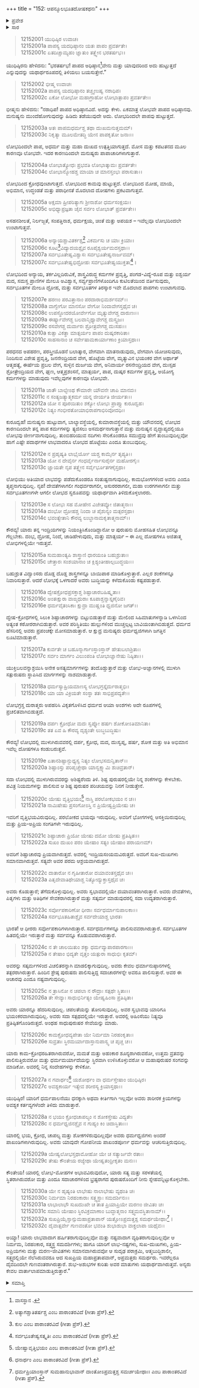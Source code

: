 +++
title = "152: ಆಪನ್ಮೂಲಭೂತದೋಷಕಥನಃ"
+++

<details><summary>ಪ್ರವೇಶ</summary>


।।   ಓಂ ಓಂ ನಮೋ ನಾರಾಯಣಾಯ।।   ಶ್ರೀ ವೇದವ್ಯಾಸಾಯ ನಮಃ ।।

ಶ್ರೀ ಕೃಷ್ಣದ್ವೈಪಾಯನ ವೇದವ್ಯಾಸ ವಿರಚಿತ  

**ಶ್ರೀ ಮಹಾಭಾರತ**

**ಶಾಂತಿ ಪರ್ವ**

**ಆಪದ್ಧರ್ಮ ಪರ್ವ**

**ಅಧ್ಯಾಯ 152**


</details>

<details><summary>ಸಾರ</summary>

ಸಮಸ್ತ ಪಾಪಗಳಿಗೆ ಲೋಭವೇ ಕಾರಣವೆಂದು ಹೇಳುವುದು ಮತ್ತು ಶಿಷ್ಟ ಪುರುಷರ ವರ್ಣನೆ (1-32).


</details>


> 12152001 ಯುಧಿಷ್ಠಿರ ಉವಾಚ।  
12152001a ಪಾಪಸ್ಯ ಯದಧಿಷ್ಠಾನಂ ಯತಃ ಪಾಪಂ ಪ್ರವರ್ತತೇ।  
12152001c ಏತದಿಚ್ಚಾಮ್ಯಹಂ ಜ್ಞಾತುಂ ತತ್ತ್ವೇನ ಭರತರ್ಷಭ।।

ಯುಧಿಷ್ಠಿರನು ಹೇಳಿದನು: “ಭರತರ್ಷಭ! ಪಾಪದ ಅಧಿಷ್ಠಾನ[^1]ವೇನು ಮತ್ತು ಯಾವುದರಿಂದ ಅದು ಹುಟ್ಟುತ್ತದೆ ಎನ್ನುವುದನ್ನು ಯಥಾರ್ಥರೂಪದಲ್ಲಿ ತಿಳಿಯಲು ಬಯಸುತ್ತೇನೆ.”

> 12152002 ಭೀಷ್ಮ ಉವಾಚ।  
12152002a ಪಾಪಸ್ಯ ಯದಧಿಷ್ಠಾನಂ ತಚ್ಚೃಣುಷ್ವ ನರಾಧಿಪ।  
12152002c ಏಕೋ ಲೋಭೋ ಮಹಾಗ್ರಾಹೋ ಲೋಭಾತ್ಪಾಪಂ ಪ್ರವರ್ತತೇ।।

ಭೀಷ್ಮನು ಹೇಳಿದನು: “ನರಾಧಿಪ! ಪಾಪದ ಅಧಿಷ್ಠಾನವಿದೆ. ಅದನ್ನು ಕೇಳು. ಏಕಮಾತ್ರ ಲೋಭವೇ ಪಾಪದ ಅಧಿಷ್ಠಾನವು. ಮನುಷ್ಯನು ಮುಂದೆಹೋಗುವುದನ್ನು ಹಿಡಿದು ತಡೆಯುವುದೇ ಅದು. ಲೋಭದಿಂದಲೇ ಪಾಪವು ಹುಟ್ಟುತ್ತದೆ.

> 12152003a ಅತಃ ಪಾಪಮಧರ್ಮಶ್ಚ ತಥಾ ದುಃಖಮನುತ್ತಮಮ್।  
12152003c ನಿಕೃತ್ಯಾ ಮೂಲಮೇತದ್ಧಿ ಯೇನ ಪಾಪಕೃತೋ ಜನಾಃ।।

ಲೋಭದಿಂದಲೇ ಪಾಪ, ಅಧರ್ಮ ಮತ್ತು ಮಹಾ ದುಃಖದ ಉತ್ಪತ್ತಿಯಾಗುತ್ತದೆ. ಮೋಸ ಮತ್ತು ಕಪಟತನದ ಮೂಲ ಕಾರಣವೂ ಲೋಭವೇ. ಇದರ ಕಾರಣದಿಂದಲೇ ಮನುಷ್ಯರು ಪಾಪಾಚಾರಿಗಳಾಗುತ್ತಾರೆ.

> 12152004a ಲೋಭಾತ್ಕ್ರೋಧಃ ಪ್ರಭವತಿ ಲೋಭಾತ್ಕಾಮಃ ಪ್ರವರ್ತತೇ।  
12152004c ಲೋಭಾನ್ಮೋಹಶ್ಚ ಮಾಯಾ ಚ ಮಾನಸ್ತಂಭಃ ಪರಾಸುತಾ।।

ಲೋಭದಿಂದ ಕ್ರೋಧವುಂಟಾಗುತ್ತದೆ. ಲೋಭದಿಂದ ಕಾಮವು ಹುಟ್ಟುತ್ತದೆ. ಲೋಭದಿಂದ ಮೋಹ, ಮಾಯೆ, ಅಭಿಮಾನ, ಉದ್ಧಂಡತೆ ಮತ್ತು ಪರಾಧೀನತೆ ಮೊದಲಾದ ದೋಷಗಳು ಪ್ರಕಟವಾಗುತ್ತವೆ.

> 12152005a ಅಕ್ಷಮಾ ಹ್ರೀಪರಿತ್ಯಾಗಃ ಶ್ರೀನಾಶೋ ಧರ್ಮಸಂಕ್ಷಯಃ।  
12152005c ಅಭಿಧ್ಯಾಪ್ರಜ್ಞತಾ ಚೈವ ಸರ್ವಂ ಲೋಭಾತ್ ಪ್ರವರ್ತತೇ।।

ಅಸಹನಶೀಲತೆ, ನಿರ್ಲಜ್ಜತೆ, ಸಂಪತ್ತಿನಾಶ, ಧರ್ಮಕ್ಷಯ, ಚಿಂತೆ ಮತ್ತು ಅಪಯಶ – ಇವೆಲ್ಲವೂ ಲೋಭದಿಂದಲೇ ಉಂಟಾಗುತ್ತವೆ.

> 12152006a ಅನ್ಯಾಯಶ್ಚಾವಿತರ್ಕಶ್ಚ[^2] ವಿಕರ್ಮಸು ಚ ಯಾಃ ಕ್ರಿಯಾಃ।  
12152006c ಕೂಟ[^3]ವಿದ್ಯಾದಯಶ್ಚೈವ ರೂಪೈಶ್ವರ್ಯಮದಸ್ತಥಾ।।  
12152007a ಸರ್ವಭೂತೇಷ್ವವಿಶ್ವಾಸಃ ಸರ್ವಭೂತೇಷ್ವನಾರ್ಜವಮ್।  
12152007c ಸರ್ವಭೂತೇಷ್ವಭಿದ್ರೋಹಃ ಸರ್ವಭೂತೇಷ್ವಯುಕ್ತತಾ[^4]।

ಲೋಭದಿಂದ ಅನ್ಯಾಯ, ತರ್ಕವಿಲ್ಲದಿರುವಿಕೆ, ಶಾಸ್ತ್ರವಿರುದ್ಧ ಕರ್ಮಗಳ ಪ್ರವೃತ್ತಿ, ಪಂಗಡ-ವಿದ್ಯೆ-ರೂಪ ಮತ್ತು ಐಶ್ವರ್ಯ ಮದ, ಸಮಸ್ತ ಪ್ರಾಣಿಗಳ ಮೇಲೂ ಅವಿಶ್ವಾಸ, ಸರ್ವ್ವಪ್ರಾಣಿಗಳೊಂದಿಗೂ ಕುಟಿಲತೆಯಿಂದ ವರ್ತಿಸುವುದು, ಸರ್ವಭೂತಗಳ ಮೇಲೂ ದ್ರೋಹ, ಮತ್ತು ಸರ್ವಭೂತಗಳ ತಿರಸ್ಕಾರ ಇವೇ ಮೊದಲಾದ ಪಾಪಗಳು ಉಂಟಾಗುವವು.

> 12152007e ಹರಣಂ ಪರವಿತ್ತಾನಾಂ ಪರದಾರಾಭಿಮರ್ಶನಮ್।।  
12152008a ವಾಗ್ವೇಗೋ ಮಾನಸೋ ವೇಗೋ ನಿಂದಾವೇಗಸ್ತಥೈವ ಚ।  
12152008c ಉಪಸ್ಥೋದರಯೋರ್ವೇಗೋ ಮೃತ್ಯುವೇಗಶ್ಚ ದಾರುಣಃ।।  
12152009a ಈರ್ಷ್ಯಾವೇಗಶ್ಚ ಬಲವಾನ್ಮಿಥ್ಯಾವೇಗಶ್ಚ ದುಸ್ತ್ಯಜಃ।  
12152009c ರಸವೇಗಶ್ಚ ದುರ್ವಾರಃ ಶ್ರೋತ್ರವೇಗಶ್ಚ ದುಃಸಹಃ।।  
12152010a ಕುತ್ಸಾ ವಿಕತ್ಥಾ ಮಾತ್ಸರ್ಯಂ ಪಾಪಂ ದುಷ್ಕರಕಾರಿತಾ।  
12152010c ಸಾಹಸಾನಾಂ ಚ ಸರ್ವೇಷಾಮಕಾರ್ಯಾಣಾಂ ಕ್ರಿಯಾಸ್ತಥಾ।।

ಪರಧನದ ಅಪಹರಣ, ಪರಸ್ತ್ರೀಯೊಡನೆ ಬಲಾತ್ಕಾರ, ವೇಗವಾಗಿ ಮಾತನಾಡುವುದು, ವೇಗವಾಗಿ ಯೋಚಿಸುವುದು, ನಿಂದಿಸುವ ವಿಶೇಷ ಪ್ರವೃತ್ತಿ, ಜನನೇಂದ್ರಿಯದ ವೇಗ, ಹೊಟ್ಟೆಯ ವೇಗ, ಮೃತ್ಯುವಿನ ಭಯಂಕರ ವೇಗ ಅರ್ಥಾತ್ ಆತ್ಮಹತ್ಯೆ, ಈರ್ಷೆಯ ಪ್ರಬಲ ವೇಗ, ಸುಳ್ಳಿನ ದುರ್ಜಯ ವೇಗ, ಅನಿವಾರ್ಯ ರಸನೇಂದ್ರಿಯದ ವೇಗ, ದುಃಸ್ಸಹ ಶ್ರೋತ್ರೇಂದ್ರಿಯದ ವೇಗ, ಘೃಣ, ಆತ್ಮಪ್ರಶಂಸನೆ, ಮಾತ್ಸರ್ಯ, ಪಾಪ, ದುಷ್ಕರ ಕರ್ಮಗಳ ಪ್ರವೃತ್ತಿ, ಅಯೋಗ್ಯ ಕರ್ಮಗಳನ್ನು ಮಾಡುವುದು ಇವೆಲ್ಲವುಗಳ ಕಾರಣವೂ ಲೋಭವೇ.

> 12152011a ಜಾತೌ ಬಾಲ್ಯೇಽಥ ಕೌಮಾರೇ ಯೌವನೇ ಚಾಪಿ ಮಾನವಃ।  
12152011c ನ ಸಂತ್ಯಜತ್ಯಾತ್ಮಕರ್ಮ ಯನ್ನ ಜೀರ್ಯತಿ ಜೀರ್ಯತಃ।।  
12152012a ಯೋ ನ ಪೂರಯಿತುಂ ಶಕ್ಯೋ ಲೋಭಃ ಪ್ರಾಪ್ತ್ಯಾ ಕುರೂದ್ವಹ।  
12152012c ನಿತ್ಯಂ ಗಂಭೀರತೋಯಾಭಿರಾಪಗಾಭಿರಿವೋದಧಿಃ।

ಕುರೂದ್ವಹ! ಮನುಷ್ಯನು ಹುಟ್ಟುವಾಗ, ಬಾಲ್ಯಾವಸ್ಥೆಯಲ್ಲಿ, ಕುಮಾರಾವಸ್ಥೆಯಲ್ಲಿ ಮತ್ತು ಯೌವನದಲ್ಲಿ ಲೋಭದ ಕಾರಣದಿಂದಲೇ ತನ್ನ ಪಾಪ ಕರ್ಮಗಳನ್ನು ತ್ಯಜಿಸಲು ಅಸಮರ್ಥನಾಗುತ್ತಾನೆ ಮತ್ತು ಮನುಷ್ಯನ ವೃದ್ಧಾಪ್ಯದಲ್ಲಿಯೂ ಲೋಭವು ಜೀರ್ಣವಾಗುವುದಿಲ್ಲ. ತುಂಬಿಹರಿಯುವ ನದಿಗಳು ಸೇರಿಕೊಂಡರೂ ಸಮುದ್ರವು ಹೇಗೆ ತುಂಬುವುದಿಲ್ಲವೋ ಹಾಗೆ ಎಷ್ಟೇ ಪದಾರ್ಥಗಳ ಲಾಭವಾದರೂ ಲೋಭದ ಹೊಟ್ಟೆಯು ಎಂದೂ ತುಂಬುವುದಿಲ್ಲ.

> 12152012e ನ ಪ್ರಹೃಷ್ಯತಿ ಲಾಭೈರ್ಯೋ ಯಶ್ಚ ಕಾಮೈರ್ನ ತೃಪ್ಯತಿ।।  
12152013a ಯೋ ನ ದೇವೈರ್ನ ಗಂಧರ್ವೈರ್ನಾಸುರೈರ್ನ ಮಹೋರಗೈಃ।  
12152013c ಜ್ಞಾಯತೇ ನೃಪ ತತ್ತ್ವೇನ ಸರ್ವೈರ್ಭೂತಗಣೈಸ್ತಥಾ।

ಲೋಭಿಯು ಅತಿಯಾದ ಲಾಭವನ್ನು ಪಡೆದುಕೊಂಡರೂ ಸಂತುಷ್ಟನಾಗುವುದಿಲ್ಲ. ಕಾಮಭೋಗಗಳಿಂದ ಅವನು ಎಂದೂ ತೃಪ್ತನಾಗುವುದಿಲ್ಲ. ನೃಪ! ದೇವತೆಗಳಾಗಲೀ ಗಂಧರ್ವರಾಗಲೀ, ಅಸುರರರಾಗಲೀ, ಮಹಾ ಉರಗಗಳಾಗಲೀ ಮತ್ತು ಸರ್ವಭೂತಗಣಗಳೇ ಆಗಲೀ ಲೋಭದ ಸ್ವರೂಪವನ್ನು ಯಥಾರ್ಥವಾಗಿ ತಿಳಿದುಕೊಳ್ಳಲಾರರು.

> 12152013e ಸ ಲೋಭಃ ಸಹ ಮೋಹೇನ ವಿಜೇತವ್ಯೋ ಜಿತಾತ್ಮನಾ।।  
12152014a ದಂಭೋ ದ್ರೋಹಶ್ಚ ನಿಂದಾ ಚ ಪೈಶುನ್ಯಂ ಮತ್ಸರಸ್ತಥಾ।  
12152014c ಭವಂತ್ಯೇತಾನಿ ಕೌರವ್ಯ ಲುಬ್ಧಾನಾಮಕೃತಾತ್ಮನಾಮ್।।

ಕೌರವ್ಯ! ಯಾರು ತನ್ನ ಇಂದ್ರಿಯಗಳನ್ನು ನಿಯಂತ್ರಿಸಿಕೊಂಡಿದ್ದಾನೋ ಆ ಪುರುಷನು ಮೋಹಸಹಿತ ಲೋಭವನ್ನೂ ಗೆಲ್ಲಬೇಕು. ದಂಭ, ದ್ರೋಹ, ನಿಂದೆ, ಚಾಡಿಹೇಳುವುದು, ಮತ್ತು ಮಾತ್ಸರ್ಯ – ಈ ಎಲ್ಲ ದೋಷಗಳೂ ಅಜಿತಾತ್ಮ ಲೋಭಿಗಳಲ್ಲಿಯೇ ಇರುತ್ತವೆ.

> 12152015a ಸುಮಹಾಂತ್ಯಪಿ ಶಾಸ್ತ್ರಾಣಿ ಧಾರಯಂತಿ ಬಹುಶ್ರುತಾಃ।  
12152015c ಚೇತ್ತಾರಃ ಸಂಶಯಾನಾಂ ಚ ಕ್ಲಿಶ್ಯಂತೀಹಾಲ್ಪಬುದ್ಧಯಃ।।

ಬಹುಶ್ರುತ ವಿದ್ವಾಂಸರು ದೊಡ್ಡ ದೊಡ್ಡ ಶಾಸ್ತ್ರಗಳನ್ನೂ ಬಾಯಿಪಾಠ ಮಾಡಿಕೊಳ್ಳುತ್ತಾರೆ. ಎಲ್ಲರ ಶಂಕೆಗಳನ್ನೂ ನಿವಾರಿಸುತ್ತಾರೆ. ಆದರೆ ಲೋಭಕ್ಕೆ ಒಳಗಾದರೆ ಅವರು ಬುದ್ಧಿಯನ್ನು ಕಳೆದುಕೊಂಡು ಕಷ್ಟಪಡುತ್ತಾರೆ.

> 12152016a ದ್ವೇಷಕ್ರೋಧಪ್ರಸಕ್ತಾಶ್ಚ ಶಿಷ್ಟಾಚಾರಬಹಿಷ್ಕೃತಾಃ।  
12152016c ಅಂತಃಕ್ಷುರಾ ವಾಙ್ಮಧುರಾಃ ಕೂಪಾಶ್ಚನ್ನಾಸ್ತೃಣೈರಿವ।  
12152016e ಧರ್ಮವೈತಂಸಿಕಾಃ ಕ್ಷುದ್ರಾ ಮುಷ್ಣಂತಿ ಧ್ವಜಿನೋ ಜಗತ್।।

ದ್ವೇಷ-ಕ್ರೋಧಗಳಲ್ಲಿ ಸಿಲುಕಿ ಶಿಷ್ಟಾಚಾರಗಳನ್ನು ಬಿಟ್ಟುಬಿಡುತ್ತಾರೆ ಮತ್ತು ಮೇಲಿಂದ ಸಿಹಿಮಾತುಗಳನ್ನಾಡಿ ಒಳಗಿನಿಂದ ಅತ್ಯಂತ ಕಠೋರರಾಗಿಬಿಡುತ್ತಾರೆ. ಅವರ ಪರಿಸ್ಥಿತಿಯು ಹುಲ್ಲುಗಳಿಂದ ಮುಚ್ಚಲ್ಪಟ್ಟ ಬಾವಿಯಂತಾಗಿಬಿಡುತ್ತದೆ. ಧರ್ಮದ ಹೆಸರಿನಲ್ಲಿ ಅವರು ಪ್ರಪಂಚಕ್ಕೇ ಮೋಸಮಾಡುತ್ತಾರೆ. ಆ ಕ್ಷುದ್ರ ಮನುಷ್ಯರು ಧರ್ಮಧ್ವಜಿಗಳಾಗಿ ಜಗತ್ತಿನ ಲೂಟಿಮಾಡುತ್ತಾರೆ.

> 12152017a ಕುರ್ವತೇ ಚ ಬಹೂನ್ಮಾರ್ಗಾಂಸ್ತಾಂಸ್ತಾನ್ ಹೇತುಬಲಾಶ್ರಿತಾಃ।  
12152017c ಸರ್ವಂ ಮಾರ್ಗಂ ವಿಲುಂಪಂತಿ ಲೋಭಾಜ್ಞಾನೇಷು ನಿಷ್ಠಿತಾಃ।।

ಯುಕ್ತಿಬಲವನ್ನಾಶ್ರಯಿಸಿ ಅನೇಕ ಅಸತ್ಯಮಾರ್ಗಗಳನ್ನು ತಂದೊಡ್ಡುತ್ತಾರೆ ಮತ್ತು ಲೋಭ-ಅಜ್ಞಾನಗಳಲ್ಲಿ ಮುಳುಗಿ ಸತ್ಪುರುಷರು ಸ್ಥಾಪಿಸಿದ ಮಾರ್ಗಗಳನ್ನು ನಾಶಮಾಡುತ್ತಾರೆ.

> 12152018a ಧರ್ಮಸ್ಯಾಹ್ರಿಯಮಾಣಸ್ಯ ಲೋಭಗ್ರಸ್ತೈರ್ದುರಾತ್ಮಭಿಃ।  
12152018c ಯಾ ಯಾ ವಿಕ್ರಿಯತೇ ಸಂಸ್ಥಾ ತತಃ ಸಾಭಿಪ್ರಪದ್ಯತೇ।।

ಲೋಭಗ್ರಸ್ತ ದುರಾತ್ಮರು ಅಪಹರಿಸಿ ವಿಕೃತಗೊಳಿಸಿದ ಧರ್ಮದ ಆಯಾ ಅಂಶಗಳು ಅದೇ ರೂಪಗಳಲ್ಲಿ ಪ್ರಚಲಿತವಾಗಿಬಿಡುತ್ತದೆ.

> 12152019a ದರ್ಪಃ ಕ್ರೋಧೋ ಮದಃ ಸ್ವಪ್ನೋ ಹರ್ಷಃ ಶೋಕೋಽತಿಮಾನಿತಾ।  
12152019c ತತ ಏವ ಹಿ ಕೌರವ್ಯ ದೃಶ್ಯಂತೇ ಲುಬ್ಧಬುದ್ಧಿಷು।

ಕೌರವ್ಯ! ಲೋಭದಲ್ಲಿ ಮುಳುಗಿರುವವರಲ್ಲಿ ದರ್ಪ, ಕ್ರೋಧ, ಮದ, ದುಃಸ್ವಪ್ನ, ಹರ್ಷ, ಶೋಕ ಮತ್ತು ಅತಿ ಅಭಿಮಾನ ಇವೆಲ್ಲ ದೋಷಗಳೂ ಕಂಡುಬರುತ್ತವೆ.

> 12152019e ಏತಾನಶಿಷ್ಟಾನ್ಬುಧ್ಯಸ್ವ ನಿತ್ಯಂ ಲೋಭಸಮನ್ವಿತಾನ್।।  
12152020a ಶಿಷ್ಟಾಂಸ್ತು ಪರಿಪೃಚ್ಚೇಥಾ ಯಾನ್ವಕ್ಷ್ಯಾಮಿ ಶುಚಿವ್ರತಾನ್।

ಸದಾ ಲೋಭದಲ್ಲಿ ಮುಳುಗಿರುವವರನ್ನು ಅಶಿಷ್ಟರೆಂದು ತಿಳಿ. ಶಿಷ್ಟ ಪುರುಷರಲ್ಲಿಯೇ ನಿನ್ನ ಶಂಕೆಗಳನ್ನು ಕೇಳಬೇಕು. ಪವಿತ್ರ ನಿಯಮಗಳನ್ನು ಪಾಲಿಸುವ ಆ ಶಿಷ್ಟ ಪುರುಷರ ಪರಿಚಯವನ್ನು ನಿನಗೆ ನೀಡುತ್ತೇನೆ.

> 12152020c ಯೇಷು ವೃತ್ತಿಭಯಂ[^5] ನಾಸ್ತಿ ಪರಲೋಕಭಯಂ ನ ಚ।।  
12152021a ನಾಮಿಷೇಷು ಪ್ರಸಂಗೋಽಸ್ತಿ ನ ಪ್ರಿಯೇಷ್ವಪ್ರಿಯೇಷು ಚ।

ಇವರಿಗೆ ವೃತ್ತಿಭಯವಿರುವುದಿಲ್ಲ. ಪರಲೋಕದ ಭಯವೂ ಇರುವುದಿಲ್ಲ. ಅವರಿಗೆ ಭೋಗಗಳಲ್ಲಿ ಆಸಕ್ತಿಯಿರುವುದಿಲ್ಲ ಮತ್ತು ಪ್ರಿಯ-ಅಪ್ರಿಯ ಸಂಗತಿಗಳೇ ಇರುವುದಿಲ್ಲ.

> 12152021c ಶಿಷ್ಟಾಚಾರಃ ಪ್ರಿಯೋ ಯೇಷು ದಮೋ ಯೇಷು ಪ್ರತಿಷ್ಠಿತಃ।।  
12152022a ಸುಖಂ ದುಃಖಂ ಪರಂ ಯೇಷಾಂ ಸತ್ಯಂ ಯೇಷಾಂ ಪರಾಯಣಮ್।

ಅವರಿಗೆ ಶಿಷ್ಟಾಚಾರವು ಪ್ರಿಯವಾಗಿರುತ್ತದೆ. ಅವರಲ್ಲಿ ಇಂದ್ರಿಯಸಂಯಮವಿರುತ್ತದೆ. ಅವರಿಗೆ ಸುಖ-ದುಃಖಗಳು ಸಮಾನವಾಗಿರುತ್ತವೆ. ಸತ್ಯವೇ ಅವರ ಪರಮ ಆಶ್ರಯವಾಗಿರುತ್ತದೆ.

> 12152022c ದಾತಾರೋ ನ ಗೃಹೀತಾರೋ ದಯಾವಂತಸ್ತಥೈವ ಚ।।  
12152023a ಪಿತೃದೇವಾತಿಥೇಯಾಶ್ಚ ನಿತ್ಯೋದ್ಯುಕ್ತಾಸ್ತಥೈವ ಚ।

ಅವರು ಕೊಡುತ್ತಾರೆ; ತೆಗೆದುಕೊಳ್ಳುವುದಿಲ್ಲ. ಅವರು ಸ್ವಭಾವದಲ್ಲಿಯೇ ದಯಾವಂತರಾಗಿರುತ್ತಾರೆ. ಅವರು ದೇವತೆಗಳು, ಪಿತೃಗಳು ಮತ್ತು ಅತಿಥಿಗಳ ಸೇವಕರಾಗಿರುತ್ತಾರೆ ಮತ್ತು ಸತ್ಕರ್ಮ ಮಾಡುವುದರಲ್ಲಿ ಸದಾ ಉದ್ಯತರಾಗಿರುತ್ತಾರೆ.

> 12152023c ಸರ್ವೋಪಕಾರಿಣೋ ಧೀರಾಃ ಸರ್ವಧರ್ಮಾನುಪಾಲಕಾಃ।।  
12152024a ಸರ್ವಭೂತಹಿತಾಶ್ಚೈವ ಸರ್ವದೇಯಾಶ್ಚ ಭಾರತ।

ಭಾರತ! ಆ ಧೀರರು ಸರ್ವೋಪಕಾರಿಗಳಾಗಿರುತ್ತಾರೆ. ಸರ್ವಧರ್ಮಗಳನ್ನೂ ಪಾಲಿಸುವವರಾಗಿರುತ್ತಾರೆ. ಸರ್ವಭೂತಗಳ ಹಿತದಲ್ಲಿಯೇ ಇರುತ್ತಾರೆ ಮತ್ತು ಸರ್ವವನ್ನೂ ಕೊಡುವವರಾಗಿರುತ್ತಾರೆ.

> 12152024c ನ ತೇ ಚಾಲಯಿತುಂ ಶಕ್ಯಾ ಧರ್ಮವ್ಯಾಪಾರಪಾರಗಾಃ।।  
12152025a ನ ತೇಷಾಂ ಭಿದ್ಯತೇ ವೃತ್ತಂ ಯತ್ಪುರಾ ಸಾಧುಭಿಃ ಕೃತಮ್।

ಅವರನ್ನು ಸತ್ಕರ್ಮಗಳಿಂದ ವಿಚಲಿತರನ್ನಾಗಿ ಮಾಡಲಿಕ್ಕಾಗುವುದಿಲ್ಲ. ಅವರು ಕೇವಲ ಧರ್ಮಾನುಷ್ಠಾನಗಳಲ್ಲಿ ತತ್ಪರರಾಗಿರುತ್ತಾರೆ. ಹಿಂದಿನ ಶ್ರೇಷ್ಠ ಪುರುಷರು ಪಾಲಿಸುತ್ತಿದ್ದ ಸದಾಚಾರಗಳನ್ನೇ ಅವರೂ ಪಾಲಿಸುತ್ತಾರೆ. ಅವರ ಈ ಆಚಾರವು ಎಂದೂ ನಷ್ಟವಾಗುವುದಿಲ್ಲ.

> 12152025c ನ ತ್ರಾಸಿನೋ ನ ಚಪಲಾ ನ ರೌದ್ರಾಃ ಸತ್ಪಥೇ ಸ್ಥಿತಾಃ।।  
12152026a ತೇ ಸೇವ್ಯಾಃ ಸಾಧುಭಿರ್ನಿತ್ಯಂ ಯೇಷ್ವಹಿಂಸಾ ಪ್ರತಿಷ್ಠಿತಾ।

ಅವರು ಯಾರನ್ನೂ ಹೆದರಿಸುವುದಿಲ್ಲ. ಚಪಲತೆಯನ್ನು ತೋರಿಸುವುದಿಲ್ಲ. ಅವರ ಸ್ವಭಾವವು ಯಾರಿಗೂ ಭಯಂಕರವಾಗಿರುವುದಿಲ್ಲ. ಅವರು ಸದಾ ಸತ್ಪಥದಲ್ಲಿಯೇ ಇರುತ್ತಾರೆ. ಅವರಲ್ಲಿ ಅಹಿಂಸೆಯು ನಿತ್ಯವೂ ಪ್ರತಿಷ್ಠಿತಗೊಂಡಿರುತ್ತದೆ. ಅಂಥಹ ಸಾಧುಪುರುಷರ ಸೇವೆಯನ್ನು ಮಾಡು.

> 12152026c ಕಾಮಕ್ರೋಧವ್ಯಪೇತಾ ಯೇ ನಿರ್ಮಮಾ ನಿರಹಂಕೃತಾಃ।  
12152026e ಸುವ್ರತಾಃ ಸ್ಥಿರಮರ್ಯಾದಾಸ್ತಾನುಪಾಸ್ಸ್ವ ಚ ಪೃಚ್ಚ ಚ।।

ಯಾರು ಕಾಮ-ಕ್ರೋಧರಹಿತರಾಗಿರುವರೋ, ಮಮತೆ ಮತ್ತು ಅಹಂಕಾರ ಶೂನ್ಯರಾಗಿರುವರೋ, ಉತ್ತಮ ವ್ರತವನ್ನು ಪಾಲಿಸುತ್ತಿರುವರೋ ಮತ್ತು ಧರ್ಮಮರ್ಯಾದೆಯನ್ನು ಸ್ಥಿರವಾಗಿ ಉಳಿಸಿಕೊಳ್ಳುವರೋ ಆ ಮಹಾಪುರುಷರ ಸಂಗವನ್ನು ಮಾಡಿಕೋ. ಅವರಲ್ಲಿ ನಿನ್ನ ಸಂದೇಹಗಳನ್ನು ಕೇಳಿಕೋ.

> 12152027a ನ ಗವಾರ್ಥಂ[^6] ಯಶೋರ್ಥಂ ವಾ ಧರ್ಮಸ್ತೇಷಾಂ ಯುಧಿಷ್ಠಿರ।  
12152027c ಅವಶ್ಯಕಾರ್ಯ ಇತ್ಯೇವ ಶರೀರಸ್ಯ ಕ್ರಿಯಾಸ್ತಥಾ।।

ಯುಧಿಷ್ಠಿರ! ಯಾರಿಗೆ ಧರ್ಮಪಾಲನೆಯು ಧನಕ್ಕಾಗಿ ಅಥವಾ ಕೀರ್ತಿಗಾಗಿ ಇಲ್ಲವೋ ಅವರು ಶಾರೀರಕ ಕ್ರಿಯಗಳನ್ನು ಅವಶ್ಯಕ ಕರ್ತವ್ಯಗಳೆಂದೇ ತಿಳಿದು ಮಾಡುತ್ತಾರೆ.

> 12152028a ನ ಭಯಂ ಕ್ರೋಧಚಾಪಲ್ಯಂ ನ ಶೋಕಸ್ತೇಷು ವಿದ್ಯತೇ।  
12152028c ನ ಧರ್ಮಧ್ವಜಿನಶ್ಚೈವ ನ ಗುಹ್ಯಂ ಕಿಂ ಚಿದಾಸ್ಥಿತಾಃ।।

ಯಾರಲ್ಲಿ ಭಯ, ಕ್ರೋಧ, ಚಾಪಲ್ಯ ಮತ್ತು ಶೋಕಗಳಿರುವುದಿಲ್ಲವೋ ಅವರು ಧರ್ಮಧ್ವಜಿಗಳು ಅಂದರೆ ಪಾಖಂಡಿಗಳಾಗಿರುವುದಿಲ್ಲ. ಅವರು ಯಾವುದೇ ಗೋಪನೀಯ ಪಾಖಂಡಪೂರ್ಣ ಧರ್ಮವನ್ನು ಆಚರಿಸುತ್ತಿರುವುದಿಲ್ಲ.

> 12152029a ಯೇಷ್ವಲೋಭಸ್ತಥಾಮೋಹೋ ಯೇ ಚ ಸತ್ಯಾರ್ಜವೇ ರತಾಃ।  
12152029c ತೇಷು ಕೌಂತೇಯ ರಜ್ಯೇಥಾ ಯೇಷ್ವತಂದ್ರೀಕೃತಂ ಮನಃ।।

ಕೌಂತೇಯ! ಯಾರಲ್ಲಿ ಲೋಭ-ಮೋಹಗಳ ಅಭಾವವಿರುವುದೋ, ಯಾರು ಸತ್ಯ ಮತ್ತು ಸರಳತೆಯಲ್ಲಿ ಸ್ಥಿತರಾಗಿರುವರೋ ಮತ್ತು ಎಂದೂ ಸದಾಚಾರಗಳಿಂದ ಭ್ರಷ್ಟರಾಗದ ಪುರುಷರೊಂದಿಗೆ ನೀನು ಸ್ನೇಹವನ್ನಿಟ್ಟುಕೊಳ್ಳಬೇಕು.

> 12152030a ಯೇ ನ ಹೃಷ್ಯಂತಿ ಲಾಭೇಷು ನಾಲಾಭೇಷು ವ್ಯಥಂತಿ ಚ।  
12152030c ನಿರ್ಮಮಾ ನಿರಹಂಕಾರಾಃ ಸತ್ತ್ವಸ್ಥಾಃ ಸಮದರ್ಶಿನಃ।।  
12152031a ಲಾಭಾಲಾಭೌ ಸುಖದುಃಖೇ ಚ ತಾತ
       ಪ್ರಿಯಾಪ್ರಿಯೇ ಮರಣಂ ಜೀವಿತಂ ಚ।  
> 12152031c ಸಮಾನಿ ಯೇಷಾಂ ಸ್ಥಿರವಿಕ್ರಮಾಣಾಂ
       ಬುದ್ಧಾತ್ಮನಾಂ ಸತ್ತ್ವಮವಸ್ಥಿತಾನಾಮ್।।  
> 12152032a ಸುಖಪ್ರಿಯೈಸ್ತಾನ್ಸುಮಹಾಪ್ರತಾಪಾನ್
       ಯತ್ತೋಽಪ್ರಮತ್ತಶ್ಚ ಸಮರ್ಥಯೇಥಾಃ[^7]।  
> 12152032c ದೈವಾತ್ಸರ್ವೇ ಗುಣವಂತೋ ಭವಂತಿ
       ಶುಭಾಶುಭಾ ವಾಕ್ಪ್ರಲಾಪಾ ಯಥೈವ।।  

ಅಯ್ಯಾ! ಯಾರು ಲಾಭವಾದಾಗ ಹರ್ಷಿತರಾಗುವುದಿಲ್ಲವೋ ಮತ್ತು ನಷ್ಟವಾದಾಗ ವ್ಯಥಿತರಾಗುವುದಿಲ್ಲವೋ ಆ ನಿರ್ಮಮ, ನಿರಹಂಕಾರ, ಸತ್ತ್ವಸ್ಥ ಸಮದರ್ಶಿಗಳು; ಹಾಗೂ ಯಾರಿಗೆ ಲಾಭ-ನಷ್ಟಗಳು, ಸುಖ-ದುಃಖಗಳು, ಪ್ರಿಯ-ಅಪ್ರಿಯಗಳು ಮತ್ತು ಮರಣ-ಜೀವಿತಗಳು ಸಮಾನವಾಗಿರುವವೋ ಆ ಸುದೃಢ ಪರಾಕ್ರಮಿ, ಆತ್ಮಬುದ್ಧಿಶಾಲೀ, ಸತ್ತ್ವದಲ್ಲಿಯೇ ನೆಲೆಸಿರುವವರೂ ಆದ ಸುಖಪ್ರಿಯ ಮಹಾಪ್ರತಾಪವಾನ್, ಅಪ್ರಮತ್ತರು ಸಮರ್ಥರು. ಇವರೆಲ್ಲರೂ ದೈವದಿಂದಲೇ ಗುಣವಂತರಾಗಿರುತ್ತಾರೆ. ಶುಭ-ಅಶುಭಗಳ ಕುರಿತು ಅವರ ಮಾತುಗಳು ಯಥಾರ್ಥವಾಗಿರುತ್ತವೆ. ಅನ್ಯರು ಕೇವಲ ವಾರ್ತಾಲಾಪಮಾಡುತ್ತಿರುತ್ತಾರೆ.”



<details><summary>ಸಮಾಪ್ತಿ</summary>

ಇತಿ ಶ್ರೀಮಹಾಭಾರತೇ ಶಾಂತಿ ಪರ್ವಣಿ ಆಪದ್ಧರ್ಮ ಪರ್ವಣಿ ಆಪನ್ಮೂಲಭೂತದೋಷಕಥನೇ ದ್ವಾಪಂಚಾಶದಧಿಕಶತಮೋಽಧ್ಯಾಯಃ।।  
ಇದು ಶ್ರೀಮಹಾಭಾರತದಲ್ಲಿ ಶಾಂತಿ ಪರ್ವದಲ್ಲಿ ಆಪದ್ಧರ್ಮ ಪರ್ವದಲ್ಲಿ ಆಪನ್ಮೂಲಭೂತದೋಷಕಥನ ಎನ್ನುವ ನೂರಾಐವತ್ತೆರಡನೇ ಅಧ್ಯಾಯವು.


</details>

[^1]: ವಾಸಸ್ಥಾನ .

[^2]: ಅತ್ಯಾಗಶ್ಚಾತಿತರ್ಷಶ್ಚ ಎಂಬ ಪಾಠಾಂತರವಿದೆ (ಗೀತಾ ಪ್ರೆಸ್).

[^3]: ಕುಲ ಎಂಬ ಪಾಠಾಂತರವಿದೆ (ಗೀತಾ ಪ್ರೆಸ್).

[^4]: ಸರ್ವಭೂತೇಷ್ವಸತ್ಕೃತಿಃ ಎಂಬ ಪಾಠಾಂತರವಿದೆ (ಗೀತಾ ಪ್ರೆಸ್).

[^5]: ಯೇಷ್ವಾವೃತ್ತಿಭಯಂ ಎಂಬ ಪಾಠಾಂತರವಿದೆ (ಗೀತಾ ಪ್ರೆಸ್).

[^6]: ಧನಾರ್ಥಂ ಎಂಬ ಪಾಠಾಂತರವಿದೆ (ಗೀತಾ ಪ್ರೆಸ್).

[^7]: ಧರ್ಮಪ್ರಿಯಾಂಸ್ತಾನ್ ಸುಮಹಾನುಭಾವಾನ್ ದಾಂತೋಽಪ್ರಮತ್ತಶ್ಚ ಸಮರ್ಚಯೇಥಾಃ।   ಎಂಬ ಪಾಠಾಂತರವಿದೆ (ಗೀತಾ ಪ್ರೆಸ್).

